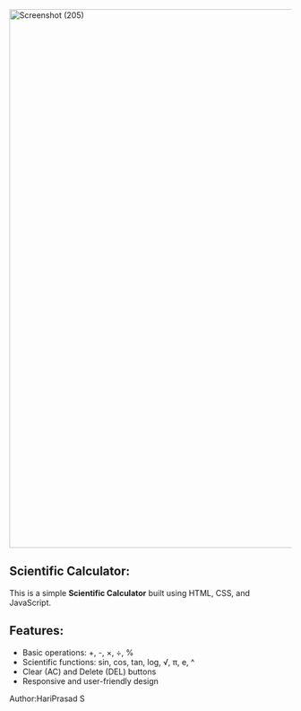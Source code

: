 <img width="1920" height="960" alt="Screenshot (205)" src="https://github.com/user-attachments/assets/8cc0ebff-bf97-4120-b60a-6f7d08cb7314" />

## Scientific Calculator:

This is a simple **Scientific Calculator** built using HTML, CSS, and JavaScript.

 ## Features:

- Basic operations: +, -, ×, ÷, %
- Scientific functions: sin, cos, tan, log, √, π, e, ^
- Clear (AC) and Delete (DEL) buttons
- Responsive and user-friendly design

Author:HariPrasad S
